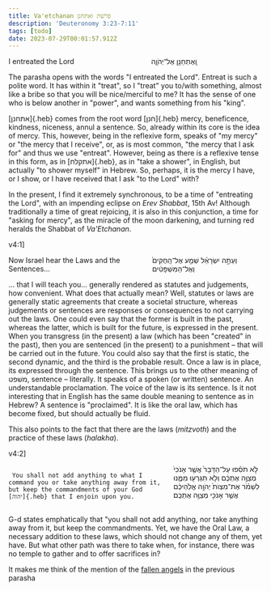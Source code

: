 ```yaml
---
title: Va'etchanan פרשׁת ואתחנן
description: 'Deuteronomy 3:23-7:11'
tags: [todo]
date: 2023-07-29T00:01:57.912Z
---
```


<div class='box'>
 <div class='columns'>
 <div class='column is-half' >
     I entreated the Lord
   </div>
   <div class='column heb'>
     וָֽאֶתְחַנַּ֖ן אֶל־יְהֹוָ֑ה
   </div>

 </div>
</div>

The parasha opens with the words "I entreated the Lord". Entreat is such a polite word. It has within it "treat", so  I "treat" you to/with something, almost like a bribe so that you will be nice/merciful to me? It has the sense of one who is below another in "power", and wants something from his "king".

[אתחנן]{.heb} comes from the root word [חנן]{.heb} mercy, beneficence, kindness, niceness, annul a sentence.  So, already within its core is the idea of mercy. This, however, being in the reflexive form, speaks of "my mercy" or "the mercy that I receive", or, as is most common, "the mercy that I ask for" and thus we use "entreat". However, being as there is a reflexive tense in this form, as in [אתקלח]{.heb}, as in "take a shower", in English, but actually "to shower myself" in Hebrew. So, perhaps, it is the mercy I have, or I show, or I have received that I ask "to the Lord" with?

In the present, I find it extremely synchronous, to be a time of "entreating the Lord", with an impending eclipse on _Erev Shabbat_, 15th Av! Although traditionally a time of great rejoicing, it is also in this conjunction, a time for "asking for mercy", as the miracle of the moon darkening, and turning red heralds the Shabbat of _Va'Etchanan_.

v4:1]

<div class='box'>
 <div class='columns'>
   <div class='column'>
Now Israel hear the Laws and the Sentences...
   </div>
   <div class='column heb'>
וְעַתָּ֣ה יִשְׂרָאֵ֗ל שְׁמַ֤ע אֶל־הַֽחֻקִּים֙ וְאֶל־הַמִּשְׁפָּטִ֔ים
   </div>
 </div>
</div>

… that I will teach you… generally rendered as statutes and judgements, how convenient. What does that actually mean? Well, statutes or laws are generally static agreements that create a societal structure, whereas judgements or sentences are responses or consequences to not carrying out the laws. One could even say that the former is built in the past, whereas the latter, which is built for the future, is expressed in the present. When you transgress (in the present) a law (which has been "created" in the past), then you are sentenced (in the present) to a punishment – that will be carried out in the future. You could also say that the first is static, the second dynamic, and the third is the probable result. Once a law is in place, its expressed through the sentence. This brings us to the other meaning of משׁפט, sentence – literally. It speaks of a spoken (or written) sentence. An understandable proclamation. The voice of the law is its sentence. Is it not interesting that in English has the same double meaning to sentence as in Hebrew? A sentence is "proclaimed". It is like the oral law, which has become fixed, but should actually be fluid.

This also points to the fact that there are the laws (_mitzvoth_) and the practice of these laws (_halakha_).

v4:2]

<div class='box'>
 <div class='columns'>
   <div class='column is-half'>

     You shall not add anything to what I command you or take anything away from it, but keep the commandments of your God [יהוה]{.heb} that I enjoin upon you.
   </div>
   <div class='column heb'>
     לֹ֣א תֹסִ֗פוּ עַל־הַדָּבָר֙ אֲשֶׁ֤ר אָנֹכִי֙ מְצַוֶּ֣ה אֶתְכֶ֔ם וְלֹ֥א תִגְרְע֖וּ מִמֶּ֑נּוּ לִשְׁמֹ֗ר אֶת־מִצְוֺת֙ יְהֹוָ֣ה אֱלֹֽהֵיכֶ֔ם אֲשֶׁ֥ר אָנֹכִ֖י מְצַוֶּ֥ה אֶתְכֶֽם׃
   </div>
 </div>
</div>

G-d states emphatically that "you shall not add anything, nor take anything away from it, but keep the commandments. Yet, we have the Oral Law, a necessary addition to these laws, which should not change any of them, yet have. But what other path was there to take when, for instance, there was no temple to gather and to offer sacrifices in?

It makes me think of the mention of the [fallen angels](/posts/parashot/44-Devarim_depth/index.html#fallen_angels) in the previous parasha
